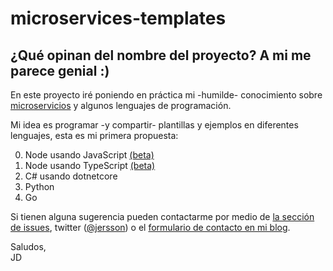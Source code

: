 # microservices-templates
¿Qué opinan del nombre del proyecto? A mi me parece genial :)
---
En este proyecto iré poniendo en práctica mi -humilde- conocimiento sobre [microservicios](https://en.wikipedia.org/wiki/Microservices) y algunos lenguajes de programación.    

Mi idea es programar -y compartir- plantillas y ejemplos en diferentes lenguajes, esta es mi primera propuesta:

0. Node usando JavaScript [(beta)](./00-node)
1. Node usando TypeScript [(beta)](./01-node-ts)
2. C# usando dotnetcore
3. Python
4. Go

Si tienen alguna sugerencia pueden contactarme por medio de [la sección de issues](https://github.com/jersson/microservices-templates/issues), twitter ([@jersson](https://twitter/jersson)) o el [formulario de contacto en mi blog](https://jersson.net/contact/).

Saludos,<br/> JD